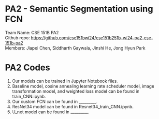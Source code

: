 # PA2 - Semantic Segmentation using FCN

Team Name: CSE 151B PA2  
Github repo: https://github.com/cse151bwi24/cse151b251b-wi24-pa2-cse-151b-pa2  
Members: Jiapei Chen, Siddharth Gaywala, Jinshi He, Jong Hyun Park  


# PA2 Codes
1. Our models can be trained in Jupyter Notebook files.
2. Baseline model, cosine annealing learning rate scheduler model, image transformation model, and weighted loss model can be found in train_CNN.ipynb.
3. Our custom FCN can be found in _________.
4. ResNet34 model can be found in Resnet34_train_CNN.ipynb.
5. U_net model can be found in _________.
